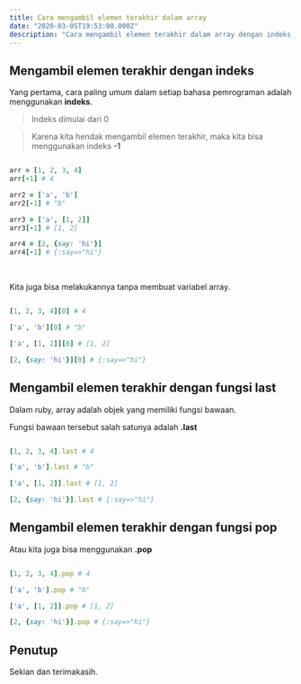 ```yaml
---
title: Cara mengambil elemen terakhir dalam array
date: "2020-03-05T19:53:00.000Z"
description: "Cara mengambil elemen terakhir dalam array dengan indeks, fungsi last dan fungsi pop"
---
```


## Mengambil elemen terakhir dengan indeks

Yang pertama, cara paling umum dalam setiap bahasa pemrograman adalah menggunakan **indeks**.

> Indeks dimulai dari 0

> Karena kita hendak mengambil elemen terakhir, maka kita bisa menggunakan indeks **-1**

```ruby

arr = [1, 2, 3, 4]
arr[-1] # 4

arr2 = ['a', 'b']
arr2[-1] # "b"

arr3 = ['a', [1, 2]]
arr3[-1] # [1, 2]

arr4 = [2, {say: 'hi'}]
arr4[-1] # {:say=>"hi"}
```
<br />

Kita juga bisa melakukannya tanpa membuat variabel array.

```ruby

[1, 2, 3, 4][0] # 4

['a', 'b'][0] # "b"

['a', [1, 2]][0] # [1, 2]

[2, {say: 'hi'}][0] # {:say=>"hi"}

```

## Mengambil elemen terakhir dengan fungsi last

Dalam ruby, array adalah objek yang memiliki fungsi bawaan.

Fungsi bawaan tersebut salah satunya adalah **.last**

```ruby

[1, 2, 3, 4].last # 4

['a', 'b'].last # "b"

['a', [1, 2]].last # [1, 2]

[2, {say: 'hi'}].last # {:say=>"hi"}

```

## Mengambil elemen terakhir dengan fungsi pop

Atau kita juga bisa menggunakan **.pop**

```ruby

[1, 2, 3, 4].pop # 4

['a', 'b'].pop # "b"

['a', [1, 2]].pop # [1, 2]

[2, {say: 'hi'}].pop # {:say=>"hi"}

```

## Penutup

Sekian dan terimakasih.
